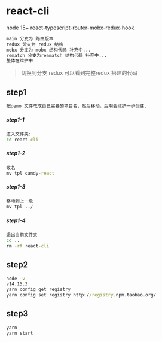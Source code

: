 # react-cli
node 15+
react-typescript-router-mobx-redux-hook
```html
main 分支为 路由版本
redux 分支为 redux 结构
mobx 分支为 mobx 结构代码 补充中...
rematch 分支为reamatch 结构代码 补充中...
整体在维护中
```
> 切换到分支 redux 可以看到完整redux 搭建的代码


## step1
```cmd
把demo 文件改成自己需要的项目名，然后移动。后期会维护一步创建.
```
##### step1-1
```cmd
进入文件夹:
cd react-cli
```
##### step1-2
```cmd
改名
mv tpl candy-react
```
##### step1-3
```cmd
移动到上一级
mv tpl ../
```
##### step1-4
```cmd
退出当前文件夹
cd ..
rm -rf react-cli
```
## step2
```cmd
node -v
v14.15.3
yarn config get registry
yarn config set registry http://registry.npm.taobao.org/
```

## step3
```cmd
yarn
yarn start
```
